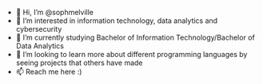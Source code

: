 - 👋 Hi, I’m @sophmelville
- 👀 I’m interested in information technology, data analytics and cybersecurity
- 🌱 I’m currently studying Bachelor of Information Technology/Bachelor of Data Analytics
- 💞️ I’m looking to learn more about different programming languages by seeing projects that others have made
- 📫 Reach me here :)

<!---
sophmelville/sophmelville is a ✨ special ✨ repository because its `README.md` (this file) appears on your GitHub profile.
You can click the Preview link to take a look at your changes.
--->
